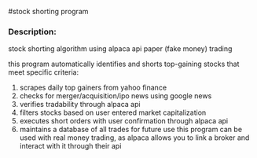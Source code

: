 #stock shorting program
### Description:
stock shorting algorithm using alpaca api paper (fake money) trading

this program automatically identifies and shorts top-gaining stocks that meet specific criteria:

1. scrapes daily top gainers from yahoo finance
2. checks for merger/acquisition/ipo news using google news
3. verifies tradability through alpaca api
4. filters stocks based on user entered market capitalization
5. executes short orders with user confirmation through alpaca api
6. maintains a database of all trades
for future use this program can be used with real money trading, as alpaca allows you to link a broker and interact with it through their api
